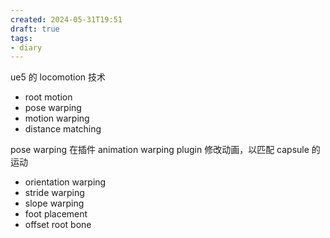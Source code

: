 ```yaml
---
created: 2024-05-31T19:51
draft: true
tags:
- diary
---
```


ue5 的 locomotion 技术
- root motion
- pose warping
- motion warping
- distance matching

pose warping 在插件 animation warping plugin
修改动画，以匹配 capsule 的运动
- orientation warping
- stride warping
- slope warping
- foot placement
- offset root bone


